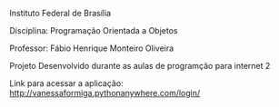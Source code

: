 Instituto Federal de Brasília

Disciplina: Programação Orientada a Objetos

Professor: Fábio Henrique Monteiro Oliveira

Projeto Desenvolvido durante as aulas de programção para internet 2

Link para acessar a aplicação: http://vanessaformiga.pythonanywhere.com/login/

